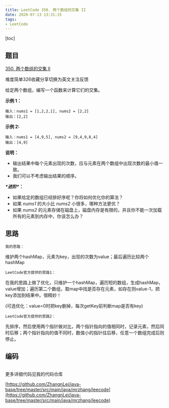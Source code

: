 ```yaml
---
title: LeetCode 350. 两个数组的交集 II
date: 2020-07-13 13:31:15
tags:
- LeetCode
---
```


[toc]

## 题目

[350. 两个数组的交集 II](https://leetcode-cn.com/problems/intersection-of-two-arrays-ii/)

难度简单326收藏分享切换为英文关注反馈

给定两个数组，编写一个函数来计算它们的交集。

 

**示例 1：**

```
输入：nums1 = [1,2,2,1], nums2 = [2,2]
输出：[2,2]
```

**示例 2:**

```
输入：nums1 = [4,9,5], nums2 = [9,4,9,8,4]
输出：[4,9]
```

 

**说明：**

- 输出结果中每个元素出现的次数，应与元素在两个数组中出现次数的最小值一致。
- 我们可以不考虑输出结果的顺序。

***\*进阶\**：**

- 如果给定的数组已经排好序呢？你将如何优化你的算法？
- 如果 *nums1* 的大小比 *nums2* 小很多，哪种方法更优？
- 如果 *nums2* 的元素存储在磁盘上，磁盘内存是有限的，并且你不能一次加载所有的元素到内存中，你该怎么办？

## 思路

`我的思路：`

维护两个hashMap，元素为key，出现的次数为value；最后遍历比较两个hashMap



`LeetCode官方提供的思路1：`

在我的思路上做了优化，只维护一个hashMap，遍历短的数组，生成hashMap，value增加；遍历第二个数组，取map中找是否存在元素，如存在则value-1，把key添加到结果中。很精妙！

(可选优化：value=0时把key删掉，每次getKey前判断map是否有key)



`LeetCode官方提供的思路2：`

先排序，然后使用两个指针做对比，两个指针指向的值相同时，记录元素，然后同时后移；两个指针指向的值不同时，数值小的指针往后移，任意一个数组完成后则停止。

## 编码

```java

```



更多详细代码见我的代码仓库

[https://github.com/ZhangnLei/java-base/tree/master/src/main/java/mrzhang/leecode](https://github.com/ZhangnLei/java-base/tree/master/src/main/java/mrzhang/leecode)